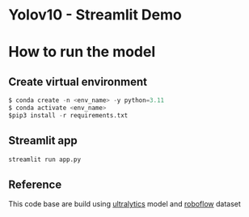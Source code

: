 # Yolov10 - Streamlit Demo

# How to run the model

## Create virtual environment
```python
$ conda create -n <env_name> -y python=3.11
$ conda activate <env_name>
$pip3 install -r requirements.txt
```

## Streamlit app
```python
streamlit run app.py
```

## 
## Reference
This code base are build using [ultralytics](https://github.com/ultralytics/ultralytics) model and [roboflow](https://universe.roboflow.com/fruits-dataset/fruit-dataset-dha1m) dataset
